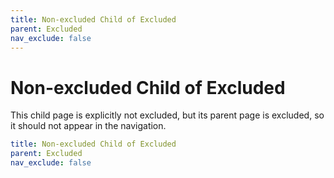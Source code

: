 ```yaml
---
title: Non-excluded Child of Excluded
parent: Excluded
nav_exclude: false
---
```

# Non-excluded Child of Excluded

This child page is explicitly not excluded, but its parent page is excluded, so it should not appear in the navigation.

```yaml
title: Non-excluded Child of Excluded
parent: Excluded
nav_exclude: false
```
